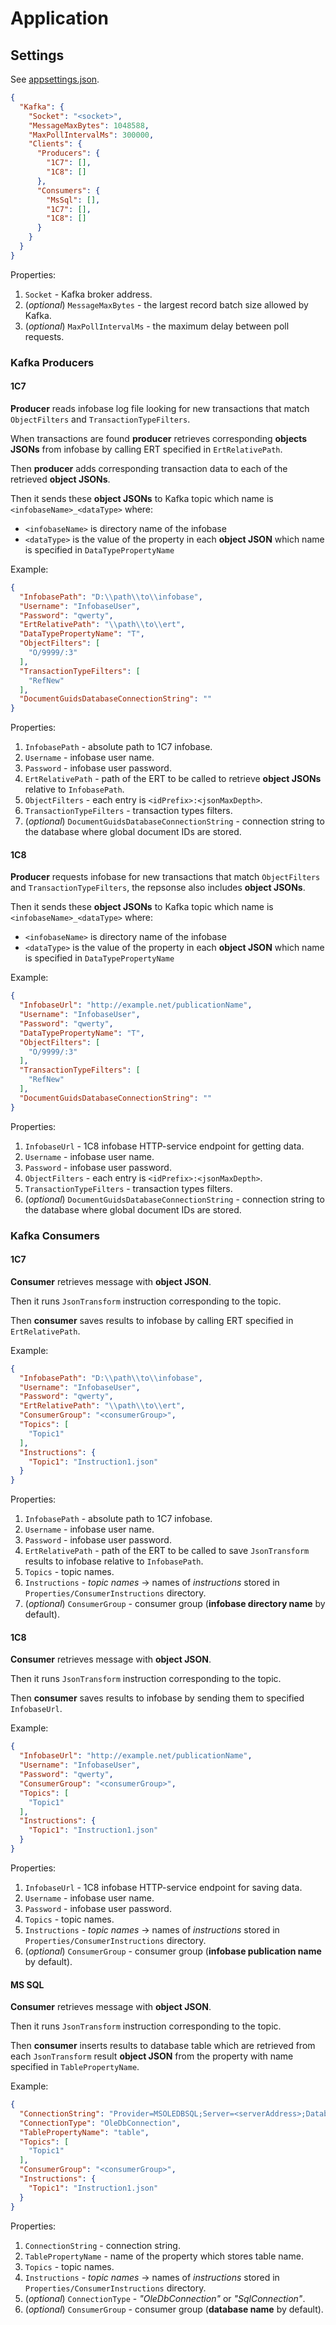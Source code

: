 ﻿# Application

## Settings

See [appsettings.json](appsettings.json).

```json
{
  "Kafka": {
    "Socket": "<socket>",
    "MessageMaxBytes": 1048588,
    "MaxPollIntervalMs": 300000,
    "Clients": {
      "Producers": {
        "1C7": [],
        "1C8": []
      },
      "Consumers": {
        "MsSql": [],
        "1C7": [],
        "1C8": []
      }
    }
  }
}
```

Properties:

1. `Socket` - Kafka broker address.
1. (_optional_) `MessageMaxBytes` - the largest record batch size allowed by Kafka.
1. (_optional_) `MaxPollIntervalMs` - the maximum delay between poll requests.



### Kafka Producers

#### 1C7

__Producer__ reads infobase log file looking for new transactions that match `ObjectFilters` and `TransactionTypeFilters`.

When transactions are found __producer__ retrieves corresponding __objects JSONs__ from infobase by calling ERT specified  in `ErtRelativePath`.

Then __producer__ adds corresponding transaction data to each of the retrieved __object JSONs__.

Then it sends these __object JSONs__ to Kafka topic which name is `<infobaseName>_<dataType>` where:

* `<infobaseName>` is directory name of the infobase
* `<dataType>` is the value of the property in each __object JSON__ which name is specified in `DataTypePropertyName`

Example:

```json
{
  "InfobasePath": "D:\\path\\to\\infobase",
  "Username": "InfobaseUser",
  "Password": "qwerty",
  "ErtRelativePath": "\\path\\to\\ert",
  "DataTypePropertyName": "T",
  "ObjectFilters": [
    "O/9999/:3"
  ],
  "TransactionTypeFilters": [
    "RefNew"
  ],
  "DocumentGuidsDatabaseConnectionString": ""
}
```

Properties:

1. `InfobasePath` - absolute path to 1C7 infobase.
1. `Username` - infobase user name.
1. `Password` - infobase user password.
1. `ErtRelativePath` - path of the ERT to be called to retrieve __object JSONs__ relative to `InfobasePath`.
1. `ObjectFilters` - each entry is `<idPrefix>:<jsonMaxDepth>`.
1. `TransactionTypeFilters` - transaction types filters.
1. (_optional_) `DocumentGuidsDatabaseConnectionString` - connection string to the database where global document IDs are stored.


#### 1C8

__Producer__ requests infobase for new transactions that match `ObjectFilters` and `TransactionTypeFilters`, the repsonse also includes __object JSONs__.

Then it sends these __object JSONs__ to Kafka topic which name is `<infobaseName>_<dataType>` where:

* `<infobaseName>` is directory name of the infobase
* `<dataType>` is the value of the property in each __object JSON__ which name is specified in `DataTypePropertyName`

Example:

```json
{
  "InfobaseUrl": "http://example.net/publicationName",
  "Username": "InfobaseUser",
  "Password": "qwerty",
  "DataTypePropertyName": "T",
  "ObjectFilters": [
    "O/9999/:3"
  ],
  "TransactionTypeFilters": [
    "RefNew"
  ],
  "DocumentGuidsDatabaseConnectionString": ""
}
```

Properties:

1. `InfobaseUrl` - 1C8 infobase HTTP-service endpoint for getting data.
1. `Username` - infobase user name.
1. `Password` - infobase user password.
1. `ObjectFilters` - each entry is `<idPrefix>:<jsonMaxDepth>`.
1. `TransactionTypeFilters` - transaction types filters.
1. (_optional_) `DocumentGuidsDatabaseConnectionString` - connection string to the database where global document IDs are stored.



### Kafka Consumers

#### 1C7

__Consumer__ retrieves message with __object JSON__.

Then it runs `JsonTransform` instruction corresponding to the topic.

Then __consumer__ saves results to infobase by calling ERT specified in `ErtRelativePath`.

Example:

```json
{
  "InfobasePath": "D:\\path\\to\\infobase",
  "Username": "InfobaseUser",
  "Password": "qwerty",
  "ErtRelativePath": "\\path\\to\\ert",
  "ConsumerGroup": "<consumerGroup>",
  "Topics": [
    "Topic1"
  ],
  "Instructions": {
    "Topic1": "Instruction1.json"
  }
}
```

Properties:

1. `InfobasePath` - absolute path to 1C7 infobase.
1. `Username` - infobase user name.
1. `Password` - infobase user password.
1. `ErtRelativePath` - path of the ERT to be called to save `JsonTransform` results to infobase relative to `InfobasePath`.
1. `Topics` - topic names.
1. `Instructions` - _topic names_ -> names of _instructions_ stored in `Properties/ConsumerInstructions` directory.
1. (_optional_) `ConsumerGroup` - consumer group (__infobase directory name__ by default).


#### 1C8

__Consumer__ retrieves message with __object JSON__.

Then it runs `JsonTransform` instruction corresponding to the topic.

Then __consumer__ saves results to infobase by sending them to specified `InfobaseUrl`.

Example:

```json
{
  "InfobaseUrl": "http://example.net/publicationName",
  "Username": "InfobaseUser",
  "Password": "qwerty",
  "ConsumerGroup": "<consumerGroup>",
  "Topics": [
    "Topic1"
  ],
  "Instructions": {
    "Topic1": "Instruction1.json"
  }
}
```

Properties:

1. `InfobaseUrl` - 1C8 infobase HTTP-service endpoint for saving data.
1. `Username` - infobase user name.
1. `Password` - infobase user password.
1. `Topics` - topic names.
1. `Instructions` - _topic names_ -> names of _instructions_ stored in `Properties/ConsumerInstructions` directory.
1. (_optional_) `ConsumerGroup` - consumer group (__infobase publication name__ by default).


#### MS SQL

__Consumer__ retrieves message with __object JSON__.

Then it runs `JsonTransform` instruction corresponding to the topic.

Then __consumer__ inserts results to database table which are retrieved from each `JsonTransform` result __object JSON__ from the property with name specified in `TablePropertyName`.

Example:

```json
{
  "ConnectionString": "Provider=MSOLEDBSQL;Server=<serverAddress>;Database=<dbName>;UID=<username>;PWD=<password>;",
  "ConnectionType": "OleDbConnection",
  "TablePropertyName": "table",
  "Topics": [
    "Topic1"
  ],
  "ConsumerGroup": "<consumerGroup>",
  "Instructions": {
    "Topic1": "Instruction1.json"
  }
}
```

Properties:

1. `ConnectionString` - connection string.
1. `TablePropertyName` - name of the property which stores table name.
1. `Topics` - topic names.
1. `Instructions` - _topic names_ -> names of _instructions_ stored in `Properties/ConsumerInstructions` directory.
1. (_optional_) `ConnectionType` - _"OleDbConnection"_ or _"SqlConnection"_.
1. (_optional_) `ConsumerGroup` - consumer group (__database name__ by default).
